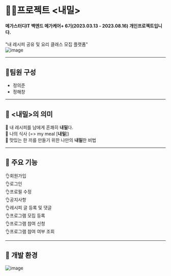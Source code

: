 # 🧑‍🌾프로젝트 <내밀>
#### 메가스터디IT 백엔드 메가케어+ 6기(2023.03.13 - 2023.08.16) 개인프로젝트입니다.
"내 레시피 공유 및 요리 클래스 모집 플랫폼"<br>
![image](https://github.com/euijooning/project_naemeal/assets/49093239/f9b27cb7-e33f-45a1-8680-ace0179fc754)


----
## 👤팀원 구성
- 정의준
- 정해창
  
----

## 🎁 <내밀>의 의미
🌈 내 레시피를 남에게 흔쾌히 **내밀**다. <br>
🌈 나의 식사 (=> my meal [**내밀**]) <br>
🌈 맛있는 한 끼를 만들기 위한 나만의 **내밀**한 비법<br>

----
## 🎁 주요 기능
👌회원가입<br>
👌로그인<br>
👌프로필 수정<br>
👌공지사항<br>
👌레시피 글 등록 및 댓글<br>
👌프로그램 모집 등록<br>
👌프로그램 참여 신청<br>
👌프로그램 참여 여부 조회

----
## 🎁 개발 환경 

![image](https://github.com/euijooning/project_naemeal/assets/49093239/079eb0db-a70d-4c6c-a570-c9f2e76a298f)

